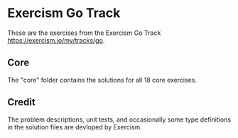 # Exercism Go Track

These are the exercises from the Exercism Go Track <https://exercism.io/my/tracks/go>.

## Core

The "core" folder contains the solutions for all 18 core exercises.

## Credit

The problem descriptions, unit tests, and occasionally some type definitions in the solution files are devloped by Exercism.
